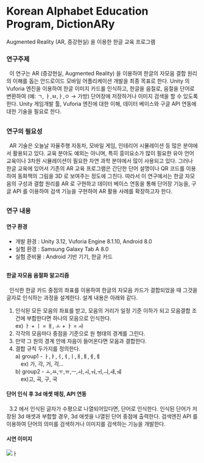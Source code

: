 # Korean Alphabet Education Program, DictionARy
Augmented Reality (AR, 증강현실) 을 이용한 한글 교육 프로그램

### 연구주제
&nbsp;&nbsp;이 연구는 AR (증강현실, Augmented Reality) 을 이용하여 한글의 자모음 결합 원리의 이해를 돕는 안드로이드 모바일 어플리케이션 개발을 최종 목표로 한다. Unity 의 Vuforia 엔진을 이용하여 한글 이미지 카드를 인식하고, 한글을 음절로, 음절을 단어로 변환하여 (예: ㄱ, ㅏ,ㅂ,ㅏ,ㅇ → 가방) 단어장에 저장하거나 이미지 검색을 할 수 있도록 한다. Unity 게임개발 툴, Vuforia 엔진에 대한 이해, 데이터 베이스와 구글 API 연동에 대한 기술을 필요로 한다.
##

### 연구의 필요성
&nbsp;&nbsp;AR 기술은 오늘날 자율주행 자동차, 모바일 게임, 인테리어 시뮬레이션 등 많은 분야에서 활용되고 있다. 교육 분야도 예외는 아니며, 특히 흥미요소가 많이 필요한 유아 언어 교육이나 3차원 시뮬레이션이 필요한 자연 과학 분야에서 많이 사용되고 있다. 그러나 한글 교육에 있어서 기존의 AR 교육 프로그램은 간단한 단어 설명이나 QR 코드를 이용하여 동화책의 그림을 3D 로 보여주는 정도에 그친다. 따라서 이 연구에서는 한글 자모음의 구성과 결합 원리를 AR 로 구현하고 데이터 베이스 연동을 통해 단어장 기능을, 구글 API 를 이용하여 검색 기능을 구현하여  AR 활용 사례를 확장하고자 한다. 
##
### 연구 내용
#### 연구 환경
- 개발 환경 : Unity 3.12, Vuforia Engine 8.1.10, Android 8.0
- 실험 환경 : Samsung Galaxy Tab A 8.0 
- 실험 준비물 : Android 기반 기기, 한글 카드 
##
#### 한글 자모음 음절화 알고리즘
&nbsp;&nbsp;인식한 한글 카드 중점의 좌표를 이용하여 한글의 자모음 카드가 결합되었을 때 그것을 글자로 인식하는 과정을 설계한다. 설계 내용은 아래와 같다. <br>
1. 인식된 모든 모음의 좌표를 받고, 모음의 거리가 일정 기준 이하가 되고 모음결합 조건에 부합한다면 하나의 모음으로 인식한다. <br>
ex) ㅏ + ㅣ = ㅐ, ㅗ + ㅏ = ㅘ 
2. 각각의 모음마다 중점을 기준으로 원 형태의 경계를 그린다.
3. 만약 그 원의 경계 안에 자음이 들어온다면 모음과 결합한다.
4. 결합 규칙 두가지를 정의한다.<br>
  a)	group1 - ㅏ,ㅑ,ㅓ,ㅕ,ㅣ,ㅐ,ㅒ,ㅔ,ㅖ <br>
  &emsp;ex) 가, 각, 거, 걱... <br>
  b)	group2 - ㅗ,ㅛ,ㅜ,ㅠ,ㅡ,ㅘ,ㅚ,ㅝ,ㅟ,ㅢ,ㅙ,ㅞ <br>
  &emsp;</t>ex)고, 곡, 구, 국
  
#### 단어 인식 후 3d 애셋 매칭,  API 연동 
&nbsp;&nbsp;3.2 에서 인식된 글자가 수평으로 나열되어있다면, 단어로 인식한다. 인식된 단어가 저장된 3d 애셋과 부합할 경우, 3d 애셋을 나열된 단어 중점에 출력한다. 검색엔진  API 를 이용하여 단어의 의미를 검색하거나 이미지를 검색하는 기능을 개발한다. 

#### 시연 이미지
![ㅏ](https://user-images.githubusercontent.com/50066454/80825102-b57b0c80-8c1a-11ea-82b2-d95f0f05171b.gif)
